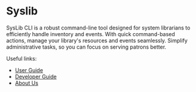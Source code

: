 # Syslib

SysLib CLI is a robust command-line tool designed for system librarians to efficiently handle inventory and events. With quick command-based actions, manage your library's resources and events seamlessly. Simplify administrative tasks, so you can focus on serving patrons better.


Useful links:
* [User Guide](UserGuide.md)
* [Developer Guide](DeveloperGuide.md)
* [About Us](AboutUs.md)
